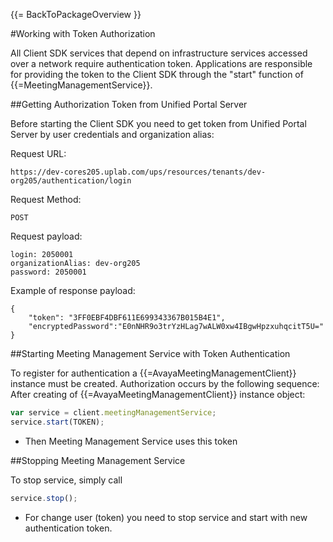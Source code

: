 {{= BackToPackageOverview }}

#Working with Token Authorization

All Client SDK services that depend on infrastructure services accessed over a network require authentication token. Applications are responsible for providing the token to the Client SDK through the "start" function of {{=MeetingManagementService}}.

##Getting Authorization Token from Unified Portal Server

Before starting the Client SDK you need to get token from Unified Portal Server by user credentials and organization alias:

Request URL:
```
https://dev-cores205.uplab.com/ups/resources/tenants/dev-org205/authentication/login
```

Request Method:
```
POST
```

Request payload:
```
login: 2050001
organizationAlias: dev-org205
password: 2050001
```

Example of response payload:
```
{
    "token": "3FF0EBF4DBF611E699343367B015B4E1",
    "encryptedPassword":"E0nNHR9o3trYzHLag7wALW0xw4IBgwHpzxuhqcitT5U="
}
```

##Starting Meeting Management Service with Token Authentication

To register for authentication a {{=AvayaMeetingManagementClient}} instance must be created. Authorization occurs by the following sequence:
After creating of {{=AvayaMeetingManagementClient}} instance object:

```javascript
var service = client.meetingManagementService;
service.start(TOKEN);
```

* Then Meeting Management Service uses this token

##Stopping Meeting Management Service

To stop service, simply call

```javascript
service.stop();
```

* For change user (token) you need to stop service and start with new authentication token.
